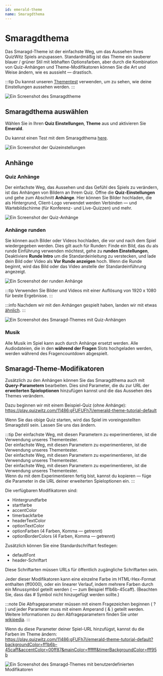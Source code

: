 ```yaml
---
id: emerald-theme
name: Smaragdthema
---
```


# Smaragdthema

Das Smaragd-Theme ist der einfachste Weg, um das Aussehen Ihres QuizWitz Spiels anzupassen. Standardmäßig ist das Theme ein sauberer blauer / grüner Stil mit lebhaften Optionsfarben, aber durch die Kombination von Quiz-Anhängen und Theme-Modifikatoren können Sie die Art und Weise ändern, wie es aussieht — drastisch.

:::tip
Du kannst unseren [Thementest](https://client.quizwitz.com/test.html?theme=emerald) verwenden, um zu sehen, wie deine Einstellungen aussehen werden.
:::

![Ein Screenshot des Smaragdtheme](/images/emerald/emerald.png)

## Smaragdthema auswählen

Wählen Sie in Ihren **Quiz Einstellungen**, **Theme** aus und aktivieren Sie **Emerald**.

Du kannst einen Test mit dem Smaragdthema [here](https://play.quizwitz.com/11486:gFUabUFh7i/emerald-theme-tutorial-default).

![Ein Screenshot der Quizeinstellungen](/images/emerald/quiz-settings.png)

## Anhänge

### Quiz Anhänge

Der einfachste Weg, das Aussehen und das Gefühl des Spiels zu verändern, ist das Anhängen von Bildern an Ihrem Quiz. Öffne die **Quiz-Einstellungen** und gehe zum Abschnitt **Anhänge**. Hier können Sie Bilder hochladen, die als Hintergrund, Client-Logo verwendet werden Verbinden — und Wartebildschirme (für Konferenz- und Live-Quizzen) und mehr.

![Ein Screenshot der Quiz-Anhänge](/images/emerald/quiz-attachments.png)

### Anhänge runden

Sie können auch Bilder oder Videos hochladen, die vor und nach dem Spiel wiedergegeben werden. Dies gilt auch für Runden: Finde ein Bild, das du als runde Einführung verwenden möchtest, gehe zu **runden Einstellungen**, Deaktiviere **Runde Intro** um die Standardeinleitung zu verstecken, und lade dein Bild oder Video als **Vor Runde anzeigen** hoch. Wenn die Runde beginnt, wird das Bild oder das Video anstelle der Standardeinführung angezeigt.

![Ein Screenshot der runden Anhänge](/images/emerald/round-settings.png)

:::tip
Verwenden Sie Bilder und Videos mit einer Auflösung von 1920 x 1080 für beste Ergebnisse.
:::

:::info
Nachdem wir mit den Anhängen gespielt haben, landen wir mit etwas [ähnlich](https://play.quizwitz.com/11487:ACz546ejAV/emerald-theme-tutorial-background-logo).
:::

![Ein Screenshot des Smaragd-Themes mit Quiz-Anhängen](/images/emerald/emerald-with-attachments.png)

### Musik

Alle Musik im Spiel kann auch durch Anhänge ersetzt werden. Alle Audiodateien, die in den **während der Fragen** Slots hochgeladen werden, werden während des Fragencountdown abgespielt.

## Smaragd-Theme-Modifikatoren

Zusätzlich zu den Anhängen können Sie das Smaragdthema auch mit **Query-Parametern** bearbeiten. Dies sind Parameter, die du zur URL der **erweiterten Spieloptionen** hinzufügen kannst und die das Aussehen des Themes verändern.

Dazu beginnen wir mit einem Beispiel-Quiz (ohne Anhänge):\
https://play.quizwitz.com/11486:gFUFUFh7i/emerald-theme-tutorial-default

Wenn Sie das obige Quiz starten, wird das Spiel im voreingestellten Smaragdstil sein. Lassen Sie uns das ändern.

:::tip
Der einfachste Weg, mit diesen Parametern zu experimentieren, ist die Verwendung unseres Thementester.\
Der einfachste Weg, mit diesen Parametern zu experimentieren, ist die Verwendung unseres Thementester.\
Der einfachste Weg, mit diesen Parametern zu experimentieren, ist die Verwendung unseres Thementester.\
Der einfachste Weg, mit diesen Parametern zu experimentieren, ist die Verwendung unseres Thementester.\
Wenn du mit dem Experimentieren fertig bist, kannst du kopieren — füge die Parameter in die URL deiner erweiterten Spieloptionen ein.
:::

Die verfügbaren Modifikatoren sind:

- Hintergrundfarbe
- startfarbe
- accentColor
- timerbackfarbe
- headerTextColor
- optionTextColor
- optionFarben (4 Farben, Komma — getrennt)
- optionBorderColors (4 Farben, Komma — getrennt)

Zusätzlich können Sie eine Standardschriftart festlegen:

- defaultFont
- header-Schriftart

Diese Schriftarten müssen URLs für öffentlich zugängliche Schriftarten sein.

Jeder dieser Modifikatoren kann eine einzelne Farbe im HTML-Hex-Format enthalten (ff0000), oder ein linearer Verlauf, indem mehrere Farben durch ein Minussymbol geteilt werden ( — zum Beispiel ff1b6b-45caff). (Beachten Sie, dass das # Symbol nicht hinzugefügt werden sollte.)

:::note
Die Abfrageparameter müssen mit einem Fragezeichen beginnen ( ? ) und jeder Parameter muss mit einem Amperand ( & ) geteilt werden. Weitere Informationen zu den Abfrageparametern finden Sie unter [wikipedia](https://en.wikipedia.org/wiki/Query_string).
:::

Wenn du diese Parameter deiner Spiel-URL hinzufügst, kannst du die Farben im Theme ändern:\
https://play.quizwitz.com/11486:gFUFh7i/emerald-theme-tutorial-default?backgroundColor=ff1b6b-45caff&accentColor=00ff87&mainColor=ffffff&timerBackgroundColor=fff95b

![Ein Screenshot des Smaragd-Themes mit benutzerdefinierten Modifikatoren](/images/emerald/theme_properties.png)
